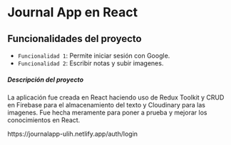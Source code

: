 <h1 aling = "center"> Journal App en React </h1>

<h2>Funcionalidades del proyecto</h2>

- `Funcionalidad 1`: Permite iniciar sesión con Google.
- `Funcionalidad 2`: Escribir notas y subir imagenes.
<h5>Descripción del proyecto </h5>
<p>La aplicación fue creada en React haciendo uso de Redux Toolkit y CRUD en Firebase para el almacenamiento del texto y Cloudinary para las imagenes. Fue hecha meramente para poner a prueba y mejorar los conocimientos en React. </p>
<link/>https://journalapp-ulih.netlify.app/auth/login
